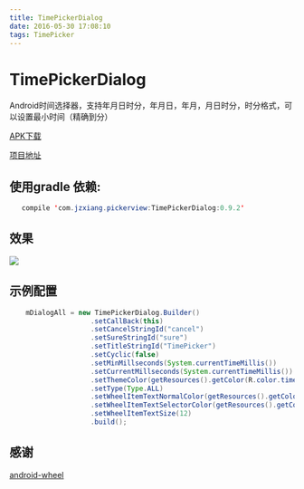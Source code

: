```yaml
---
title: TimePickerDialog
date: 2016-05-30 17:08:10
tags: TimePicker
---
```

# TimePickerDialog

Android时间选择器，支持年月日时分，年月日，年月，月日时分，时分格式，可以设置最小时间（精确到分）  

[APK下载](https://github.com/JZXiang/PickerView/raw/master/sample-debug.apk)

[项目地址](https://github.com/JZXiang/TimePickerDialog)

## 使用gradle 依赖:
```java
   compile 'com.jzxiang.pickerview:TimePickerDialog:0.9.2'
```
## 效果
![](https://github.com/JZXiang/PickerView/raw/master/preview/timepickerdialog_demo.gif)

## 示例配置
```java
    mDialogAll = new TimePickerDialog.Builder()
                    .setCallBack(this)
                    .setCancelStringId("cancel")
                    .setSureStringId("sure")
                    .setTitleStringId("TimePicker")
                    .setCyclic(false)
                    .setMinMillseconds(System.currentTimeMillis())
                    .setCurrentMillseconds(System.currentTimeMillis())
                    .setThemeColor(getResources().getColor(R.color.timepicker_dialog_bg))
                    .setType(Type.ALL)
                    .setWheelItemTextNormalColor(getResources().getColor(R.color.timetimepicker_default_text_color))
                    .setWheelItemTextSelectorColor(getResources().getColor(R.color.timepicker_toolbar_bg))
                    .setWheelItemTextSize(12)
                    .build();
```
## 感谢
[android-wheel](https://github.com/maarek/android-wheel)
